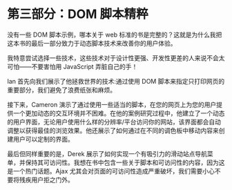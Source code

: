 # 第三部分：DOM 脚本精粹

<!-- ch 8~10 -->

没有一些 DOM 脚本示例，哪本关于 web 标准的书是完整的？这就是为什么我把这本书的最后一部分致力于动态脚本技术来改善你的用户体验。

我特意尝试选择一些技术，这些技术对于设计性更强、开发性更差的人来说不会太可怕——不要害怕用 JavaScript 弄脏自己的手！

Ian 首先向我们展示了他拯救世界的技术:通过使用 DOM 脚本来指定只打印网页的重要部分，我们避免了浪费纸张和麻烦。

接下来，Cameron 演示了通过使用一些适当的脚本，在您的网页上为您的用户提供一个更加动态的交互环境并不困难。在他的案例研究过程中，他建立了一个动态的用户界面，无论用户使用什么样的分辨率/平台访问你的网站，该界面都会自动调整以获得最佳的浏览效果。他还展示了如何通过在不同的调色板中移动内容来创建用户可以定制的界面。

最后但同样重要的是，Derek 展示了如何实现一个有吸引力的滑动站点导航菜单，并保持其可访问性。我想在书中包含一些关于脚本和可访问性的内容，因为这是一个热门话题。Ajax 尤其会对页面的可访问性造成严重破坏，我们需要小心不要将残疾用户拒之门外。